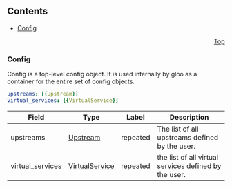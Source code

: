 <a name="top"></a>

## Contents
  - [Config](#v1.Config)



<a name="config"></a>
<p align="right"><a href="#top">Top</a></p>




<a name="v1.Config"></a>

### Config
Config is a top-level config object. It is used internally by gloo as a container for the entire set of config objects.


```yaml
upstreams: [{Upstream}]
virtual_services: [{VirtualService}]

```
| Field | Type | Label | Description |
| ----- | ---- | ----- | ----------- |
| upstreams | [Upstream](upstream.md#v1.Upstream) | repeated | The list of all upstreams defined by the user. |
| virtual_services | [VirtualService](virtualservice.md#v1.VirtualService) | repeated | the list of all virtual services defined by the user. |





 

 

 

